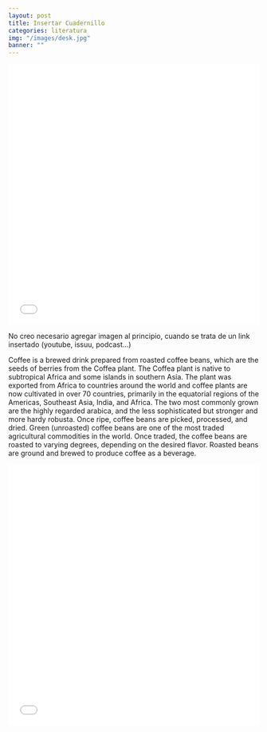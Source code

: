 ```yaml
---
layout: post
title: Insertar Cuadernillo
categories: literatura
img: "/images/desk.jpg"
banner: ""
---
```


<iframe style="width:100%; height:524px;" src="//e.issuu.com/embed.html#32577046/58041635" frameborder="0" allowfullscreen></iframe>


No creo necesario agregar imagen al principio, cuando se trata de un link insertado (youtube, issuu, podcast...)

Coffee is a brewed drink prepared from roasted coffee beans, which are the seeds of berries from the Coffea plant. The Coffea plant is native to subtropical Africa and some islands in southern Asia. The plant was exported from Africa to countries around the world and coffee plants are now cultivated in over 70 countries, primarily in the equatorial regions of the Americas, Southeast Asia, India, and Africa. The two most commonly grown are the highly regarded arabica, and the less sophisticated but stronger and more hardy robusta. Once ripe, coffee beans are picked, processed, and dried. Green (unroasted) coffee beans are one of the most traded agricultural commodities in the world. Once traded, the coffee beans are roasted to varying degrees, depending on the desired flavor. Roasted beans are ground and brewed to produce coffee as a beverage.

<iframe style="width:100%; height:524px;" src="//e.issuu.com/embed.html#32577046/58041635" frameborder="0" allowfullscreen></iframe>
